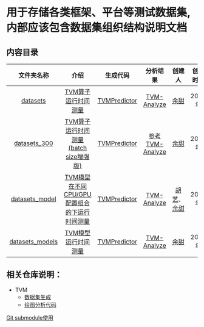 # 用于存储各类框架、平台等测试数据集, 内部应该包含数据集组织结构说明文档

## 内容目录
| 文件夹名称 |    介绍   |  生成代码 |  分析结果 | 创建人 | 创建时间 |
| :-----:   | :-----:   | :-----:  | :-----:  | :-----:  | :-----:  |
| [datasets](https://github.com/dos-lab/Datasets/tree/main/TVM/datasets/)  | [TVM算子运行时间测量](https://github.com/dos-lab/Datasets/tree/main/TVM/datasets/README.md) | [TVMPredictor](https://github.com/dos-lab/TVMPredictor/tree/yutian/create_dataset/test_code/op_test_code) | [TVM-Analyze](https://github.com/dos-lab/TVM-Analyze/tree/master/TVM/operators) | [余甜](https://github.com/oneflyingfish) | 2021年 |
| [datasets_300](https://github.com/dos-lab/Datasets/tree/main/TVM/datasets_300/)  | [TVM算子运行时间测量(batch size增强版)](https://github.com/dos-lab/Datasets/tree/main/TVM/datasets_300/README.md) | [TVMPredictor](https://github.com/dos-lab/TVMPredictor/tree/yutian/create_dataset/test_code/op_test_code) | [参考TVM-Analyze](https://github.com/dos-lab/TVM-Analyze/tree/master/TVM/operators) | [余甜](https://github.com/oneflyingfish) | 2021年 |
| [datasets_model](https://github.com/dos-lab/Datasets/tree/main/TVM/datasets_model/)  | [TVM模型在不同CPU/GPU配置组合的下运行时间测量](https://github.com/dos-lab/Datasets/tree/main/TVM/datasets_model/README.md) | [TVMPredictor](https://github.com/dos-lab/TVMPredictor/tree/yutian/create_dataset/test_code/model_test_code) | [TVM-Analyze](https://github.com/dos-lab/TVM-Analyze/tree/master/TVM/models/analyze_model) | [胡艺](https://github.com/orgs/dos-lab/people/12hyhy12)、[余甜](https://github.com/oneflyingfish) | 2021年 |
| [datasets_models](https://github.com/dos-lab/Datasets/tree/main/TVM/datasets_models/)  | [TVM模型运行时间测量](https://github.com/dos-lab/Datasets/tree/main/TVM/datasets_models/README.md) | [TVMPredictor](https://github.com/dos-lab/TVMPredictor/tree/yutian/create_dataset/test_code/model_test_code) | [TVM-Analyze](https://github.com/dos-lab/TVM-Analyze/tree/master/TVM/models/analyze_models) | [余甜](https://github.com/oneflyingfish) | 2021年 |

## 相关仓库说明：
* TVM
    * [数据集生成](https://github.com/dos-lab/TVMPredictor)
    * [绘图分析代码](https://github.com/dos-lab/TVM-Analyze)

[Git submodule使用](https://www.aflyingfish.top/articles/bd654071b044/)